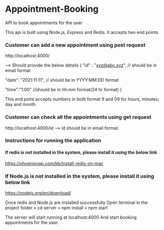 # Appointment-Booking
API to book appointments for the user

This api is built using Node.js, Express and Redis.
It accepts two end points

### Customer can add a new appointment using post request
http://localhost:4000/ 

-->
Should provide the below details
{
"id" : "xyz@abc.xyz", // should be in email format

"date": "2021:11:11", // should be in YYYY:MM:DD format

"time":"1:00" //should be in hh:mm format(24 hr format)
}

This end point accepts numbers in both format 9 and 09 for hours, minutes, day and month

### Customer can check all the appointments using get request
http://localhost:4000/id 
-->
id should be in email format.

### Instructions for running the application

#### If redis is not installed in the system, please install it using the below link
https://phoenixnap.com/kb/install-redis-on-mac

### If Node.js is not installed in the system, please install it using below link
https://nodejs.org/en/download/

Once redis and Node.js are installed successfully
Open terminal in the project folder
• cd server
• npm install
• npm start

The server will start running at localhost:4000
And start booking appointments for the user.




